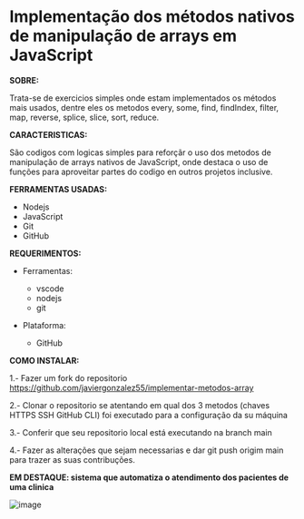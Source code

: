 # Implementação dos métodos nativos de manipulação de arrays em JavaScript 

**SOBRE:**

Trata-se de exercicios simples onde estam implementados os métodos mais usados, dentre eles os metodos every, some, find, findIndex, filter, map, reverse, splice, slice, sort, reduce.

**CARACTERISTICAS:**

São codigos com logicas simples para reforçãr o uso dos metodos de manipulação de arrays nativos de JavaScript, onde destaca o uso de funções para aproveitar partes do codigo en outros projetos inclusive. 

**FERRAMENTAS USADAS:**

* Nodejs
* JavaScript
* Git
* GitHub 

**REQUERIMENTOS:**

* Ferramentas:
  * vscode
  * nodejs
  * git

* Plataforma:
  * GitHub 

**COMO INSTALAR:**

1.- Fazer um fork do repositorio <https://github.com/javiergonzalez55/implementar-metodos-array>

2.- Clonar o repositorio se atentando em qual dos 3 metodos (chaves HTTPS SSH GitHub CLI) foi executado 
    para a configuração da su máquina

3.- Conferir que seu repositorio local está executando na branch main 

4.- Fazer as alterações que sejam necessarias e dar git push origim main para trazer as suas contribuções.

**EM DESTAQUE: sistema que automatiza o atendimento dos pacientes de uma clinica**

![image](https://github.com/javiergonzalez55/implementar-metodos-array/assets/134230318/9ee111a1-4820-461a-b795-fb79907c0af8)

